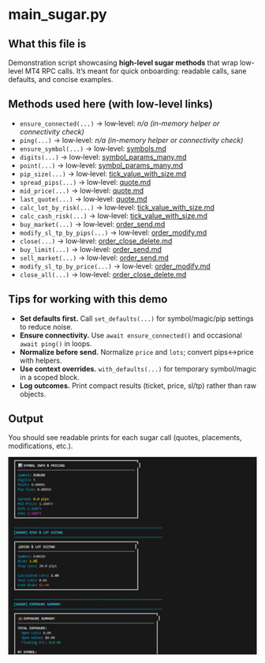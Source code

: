 # main_sugar.py

## What this file is

Demonstration script showcasing **high-level sugar methods** that wrap low-level MT4 RPC calls.
It’s meant for quick onboarding: readable calls, sane defaults, and concise examples.

## Methods used here (with low‑level links)

- `ensure_connected(...)` → low‑level: _n/a (in-memory helper or connectivity check)_
- `ping(...)` → low‑level: _n/a (in-memory helper or connectivity check)_
- `ensure_symbol(...)` → low‑level: [symbols.md](../MT4Account/Market_quota_symbols/symbols.md)
- `digits(...)` → low‑level: [symbol_params_many.md](../MT4Account/Market_quota_symbols/symbol_params_many.md)
- `point(...)` → low‑level: [symbol_params_many.md](../MT4Account/Market_quota_symbols/symbol_params_many.md)
- `pip_size(...)` → low‑level: [tick_value_with_size.md](../MT4Account/Market_quota_symbols/tick_value_with_size.md)
- `spread_pips(...)` → low‑level: [quote.md](../MT4Account/Market_quota_symbols/quote.md)
- `mid_price(...)` → low‑level: [quote.md](../MT4Account/Market_quota_symbols/quote.md)
- `last_quote(...)` → low‑level: [quote.md](../MT4Account/Market_quota_symbols/quote.md)
- `calc_lot_by_risk(...)` → low‑level: [tick_value_with_size.md](../MT4Account/Market_quota_symbols/tick_value_with_size.md)
- `calc_cash_risk(...)` → low‑level: [tick_value_with_size.md](../MT4Account/Market_quota_symbols/tick_value_with_size.md)
- `buy_market(...)` → low‑level: [order_send.md](../MT4Account/Trading_Actions/order_send.md)
- `modify_sl_tp_by_pips(...)` → low‑level: [order_modify.md](../MT4Account/Trading_Actions/order_modify.md)
- `close(...)` → low‑level: [order_close_delete.md](../MT4Account/Trading_Actions/order_close_delete.md)
- `buy_limit(...)` → low‑level: [order_send.md](../MT4Account/Trading_Actions/order_send.md)
- `sell_market(...)` → low‑level: [order_send.md](../MT4Account/Trading_Actions/order_send.md)
- `modify_sl_tp_by_price(...)` → low‑level: [order_modify.md](../MT4Account/Trading_Actions/order_modify.md)
- `close_all(...)` → low‑level: [order_close_delete.md](../MT4Account/Trading_Actions/order_close_delete.md)

## Tips for working with this demo

- **Set defaults first.** Call `set_defaults(...)` for symbol/magic/pip settings to reduce noise.
- **Ensure connectivity.** Use `await ensure_connected()` and occasional `await ping()` in loops.
- **Normalize before send.** Normalize `price` and `lots`; convert pips↔price with helpers.
- **Use context overrides.** `with_defaults(...)` for temporary symbol/magic in a scoped block.
- **Log outcomes.** Print compact results (ticket, price, sl/tp) rather than raw objects.

## Output

You should see readable prints for each sugar call (quotes, placements, modifications, etc.).

![Sugar Output](../Examples_of_illustrations/Sugar.bmp) 

